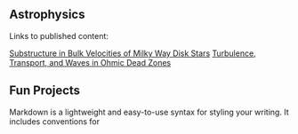 ## Astrophysics

Links to published content: 

[Substructure in Bulk Velocities of Milky Way Disk Stars](http://adsabs.harvard.edu/abs/2013ApJ...777L...5C) 
[Turbulence, Transport, and Waves in Ohmic Dead Zones](http://adsabs.harvard.edu/abs/2016ApJ...826...18G)


## Fun Projects

Markdown is a lightweight and easy-to-use syntax for styling your writing. It includes conventions for
